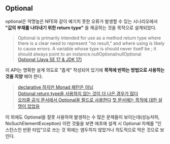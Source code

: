 ## Optional

optional은 악명높은 NFE와 같이 예기치 못한 오류가 발생할 수 있는 시나리오에서 __"값의 부재를 나타내기 위한 return type"__ 을 제공하는 것을 목적으로 설계되었다.

> Optional is primarily intended for use as a method return type where there is a clear need to represent "no result," and where using is likely to cause errors. A variable whose type is should never itself be ; it should always point to an instance.nullOptionalnullOptional
> <br>
> [Optional (Java SE 17 & JDK 17)](https://docs.oracle.com/en/java/javase/17/docs/api/java.base/java/util/Optional.html)

이 API는 명확한 설계 의도로 "좁게" 작성되어 있기에 __목적에 반하는 방법으로 사용하는 것을 지양__ 해야 한다. <br>

> [declarative 하지만 Monad 패턴은 아님](https://www.baeldung.com/java-monads) <br>
> [Optional return type을 사용하지 않는 것이 더 나은 경우가 많다](https://www.baeldung.com/java-optional-return) <br>
> [오라클 공식 문서에서 Optional을 필드로 사용한다](https://www.oracle.com/technical-resources/articles/java/java8-optional.html)
> [첫 문서에는 목적에 대한 설명이 없었음](https://docs.oracle.com/javase/8/docs/api/)

이 외에도 Optional을 잘못 사용하여 발생하는 수 많은 문제들이 보이는데(성능저하, NoSuchElementException) 이런 것들을 보면 애초에 설계 시 Optional 자체를 "인스턴스인 반환 타입"으로 쓰는 것 외에는 염두하지 않았거나 의도적으로 막은 것으로 보인다. 

